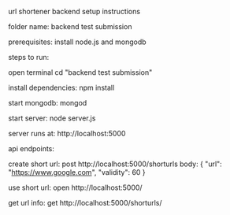 url shortener backend setup instructions

folder name: backend test submission

prerequisites: install node.js and mongodb

steps to run:

open terminal
cd "backend test submission"

install dependencies:
npm install

start mongodb:
mongod

start server:
node server.js

server runs at: http://localhost:5000

api endpoints:

create short url:
post http://localhost:5000/shorturls
body: { "url": "https://www.google.com", "validity": 60 }

use short url:
open http://localhost:5000/<shortcode>

get url info:
get http://localhost:5000/shorturls/<shortcode>








